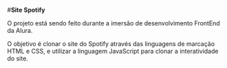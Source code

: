 #**Site Spotify**

O projeto está sendo feito durante a imersão de desenvolvimento FrontEnd da Alura.

O objetivo é clonar o site do Spotify através das linguagens de marcação HTML e CSS, e utilizar a linguagem JavaScript para clonar a interatividade do site.
